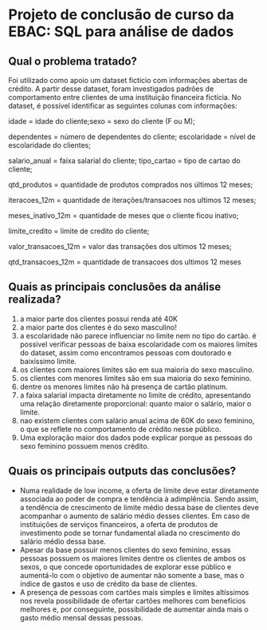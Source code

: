 # Projeto de conclusão de curso da EBAC: SQL para análise de dados
## Qual o problema tratado?
Foi utilizado como apoio um dataset fictício com informações abertas de crédito. A partir desse dataset, foram investigados padrões de comportamento entre clientes de uma instituição financeira fictícia. No dataset, é possível identificar as seguintes colunas com informações:

idade = idade do cliente;sexo = sexo do cliente (F ou M);

dependentes = número de dependentes do cliente; escolaridade = nível de escolaridade do clientes;

salario_anual = faixa salarial do cliente; tipo_cartao = tipo de cartao do cliente;

qtd_produtos = quantidade de produtos comprados nos últimos 12 meses;

iteracoes_12m = quantidade de iterações/transacoes nos ultimos 12 meses;

meses_inativo_12m = quantidade de meses que o cliente ficou inativo;

limite_credito = limite de credito do cliente;

valor_transacoes_12m = valor das transações dos ultimos 12 meses;

qtd_transacoes_12m = quantidade de transacoes dos ultimos 12 meses

## Quais as principais conclusões da análise realizada?
1) a maior parte dos clientes possui renda até 40K
2) a maior parte dos clientes é do sexo masculino!
3) a escolaridade não parece influenciar no limite nem no tipo do cartão. é possível verificar pessoas de baixa escolaridade com os maiores limites do dataset, assim como encontramos pessoas com doutorado e baixíssimo limite.
4) os clientes com maiores limites são em sua maioria do sexo masculino.
5) os clientes com menores limites são em sua maioria do sexo feminino.
6) dentre os menores limites não há presença de cartão platinum.
7) a faixa salarial impacta diretamente no limite de crédito, apresentando uma relação diretamente proporcional: quanto maior o salário, maior o limite.
8) nao existem clientes com salário anual acima de 60K do sexo feminino, o que se reflete no comportamento de crédito nesse público.
9) Uma exploração maior dos dados pode explicar porque as pessoas do sexo feminino possuem menos crédito.

## Quais os principais outputs das conclusões?
- Numa realidade de low income, a oferta de limite deve estar diretamente associada ao poder de compra e tendência à adimplência. Sendo assim, a tendência de crescimento de limite médio dessa base de clientes deve acompanhar o aumento de salário médio desses clientes. Em caso de instituições de serviços financeiros, a oferta de produtos de investimento pode se tornar fundamental aliada no crescimento do salário médio dessa base.
- Apesar da base possuir menos clientes do sexo feminino, essas pessoas possuem os maiores limites dentre os clientes de ambos os sexos, o que concede oportunidades de explorar esse público e aumentá-lo com o objetivo de aumentar não somente a base, mas o índice de gastos e uso de crédito da base de clientes.
- A presença de pessoas com cartões mais simples e limites altíssimos nos revela possibilidade de ofertar cartões melhores com benefícios melhores e, por conseguinte, possibilidade de aumentar ainda mais o gasto médio mensal dessas pessoas.
